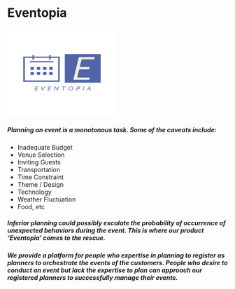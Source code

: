 # Eventopia

<img src="/frontend/assets/images/logo.png" alt="eventopia-logo" style="width:250px;height:200px"/>

##### Planning an event is a monotonous task. Some of the caveats include:

<ul>
  <li>Inadequate Budget</li>
  <li>Venue Selection</li>
  <li>Inviting Guests</li>
  <li>Transportation</li>
  <li>Time Constraint</li>
  <li>Theme / Design</li>
  <li>Technology</li>
  <li>Weather Fluctuation</li>
  <li>Food, etc</li>
</ul>

##### Inferior planning could possibly escalate the probability of occurrence of unexpected behaviors during the event. ***This is where our product ‘Eventopia’ comes to the rescue.***

##### We provide a platform for people who expertise in planning to register as planners to orchestrate the events of the customers. People who desire to conduct an event but lack the expertise to plan can approach our registered planners to successfully manage their events.
